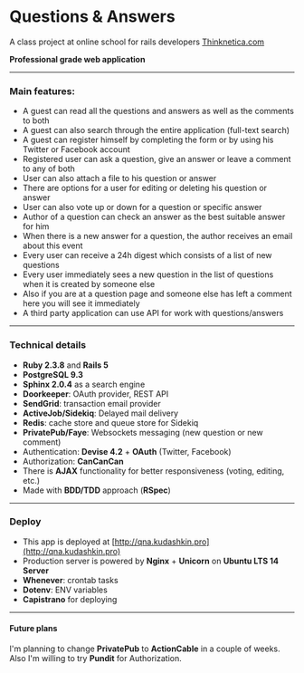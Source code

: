 # Questions & Answers 

A class project at online school for rails developers [Thinknetica.com](http://www.thinknetica.com)

**Professional grade web application**

---
### Main features:
* A guest can read all the questions and answers as well as the comments to both
* A guest can also search through the entire application (full-text search)
* A guest can register himself by completing the form or by using his Twitter or Facebook account
* Registered user can ask a question, give an answer or leave a comment to any of both
* User can also attach a file to his question or answer
* There are options for a user for editing or deleting his question or answer
* User can also vote up or down for a question or specific answer
* Author of a question can check an answer as the best suitable answer for him
* When there is a new answer for a question, the author receives an email about this event
* Every user can receive a 24h digest which consists of a list of new questions
* Every user immediately sees a new question in the list of questions when it is created by someone else
* Also if you are at a question page and someone else has left a comment here you will see it immediately
* A third party application can use API for work with questions/answers

---
### Technical details
* **Ruby 2.3.8** and **Rails 5**
* **PostgreSQL 9.3**
* **Sphinx 2.0.4** as a search engine
* **Doorkeeper**: OAuth provider, REST API
* **SendGrid**: transaction email provider
* **ActiveJob/Sidekiq**: Delayed mail delivery
* **Redis**: cache store and queue store for Sidekiq
* **PrivatePub/Faye**: Websockets messaging (new question or new comment)
* Authentication: **Devise 4.2** + **OAuth** (Twitter, Facebook)
* Authorization: **CanCanCan**
* There is **AJAX** functionality for better responsiveness (voting, editing, etc.)
* Made with **BDD/TDD** approach (**RSpec**)

---
### Deploy
* This app is deployed at [http://qna.kudashkin.pro](http://qna.kudashkin.pro)
* Production server is powered by **Nginx** + **Unicorn** on **Ubuntu LTS 14 Server**
* **Whenever**: crontab tasks
* **Dotenv**: ENV variables
* **Capistrano** for deploying

---
#### Future plans
I'm planning to change **PrivatePub** to **ActionCable** in a couple of weeks.  
Also I'm willing to try **Pundit** for Authorization.
